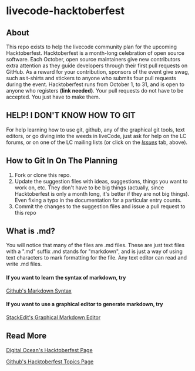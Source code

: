 # livecode-hacktoberfest
## About
This repo exists to help the livecode community plan for the upcoming Hacktoberfest.   Hacktoberfest is a month-long celebration of open source software.  Each October, open source maintainers give new contributors extra attention as they guide developers through their first pull requests on GitHub.  As a reward for your contribution, sponsors of the event give swag, such as t-shirts and stickers to anyone who submits four pull requests during the event.
Hacktoberfest runs from October 1, to 31, and is open to anyone who registers **(link needed)**.
Your pull requests do not have to be accepted.  You just have to make them.

## HELP!  I DON'T KNOW HOW TO GIT
 For help learning how to use git, github, any of the graphical git tools, text editors, or go diving into the weeds in liveCode, just ask for help on the LC forums, or on one of the LC mailing lists (or click on the [*Issues*](https://github.com/macMikey/lc-hacktoberfest/issues) tab, above).

## How to Git In On The Planning
1. Fork or clone this repo. 
2. Update the suggestion files with ideas, suggestions, things you want to work on, etc.  They don't have to be big things (actually, since Hacktoberfest is only a month long, it's better if they are not big things).  Even fixing a typo in the documentation for a particular entry counts.
3. Commit the changes to the suggestion files and issue a pull request to this repo

## What is .md?
You will notice that many of the files are .md files.  These are just text files with a ".md" suffix  .md stands for "markdown", and is just a way of using text characters to mark formatting for the file.  Any text editor can read and write .md files.
#### If you want to learn the syntax of markdown, try
[Github's Markdown Syntax](https://github.com/adam-p/markdown-here/wiki/Markdown-Cheatsheet)
#### If you want to use a graphical editor to generate markdown, try
[StackEdit's Graphical Markdown Editor](https://stackedit.io/app#)

## Read More
[Digital Ocean's Hacktoberfest Page](https://hacktoberfest.digitalocean.com/)

[Github's Hacktoberfest Topics Page](https://github.com/topics/hacktoberfest)

